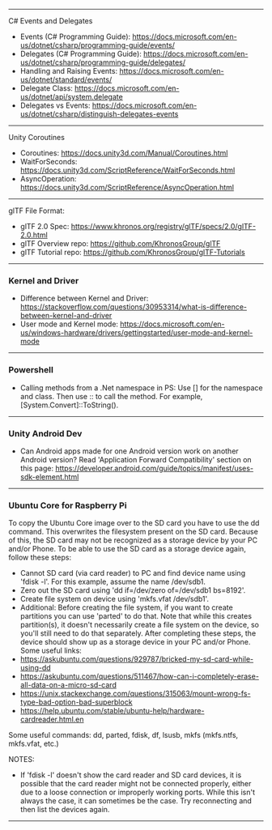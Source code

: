 
----
C# Events and Delegates
* Events (C# Programming Guide): https://docs.microsoft.com/en-us/dotnet/csharp/programming-guide/events/
* Delegates (C# Programming Guide): https://docs.microsoft.com/en-us/dotnet/csharp/programming-guide/delegates/
* Handling and Raising Events: https://docs.microsoft.com/en-us/dotnet/standard/events/
* Delegate Class: https://docs.microsoft.com/en-us/dotnet/api/system.delegate
* Delegates vs Events: https://docs.microsoft.com/en-us/dotnet/csharp/distinguish-delegates-events
----
Unity Coroutines
* Coroutines: https://docs.unity3d.com/Manual/Coroutines.html
* WaitForSeconds: https://docs.unity3d.com/ScriptReference/WaitForSeconds.html
* AsyncOperation: https://docs.unity3d.com/ScriptReference/AsyncOperation.html
----
glTF File Format:
* glTF 2.0 Spec: https://www.khronos.org/registry/glTF/specs/2.0/glTF-2.0.html
* glTF Overview repo: https://github.com/KhronosGroup/glTF
* glTF Tutorial repo: https://github.com/KhronosGroup/glTF-Tutorials
----
### Kernel and Driver
* Difference between Kernel and Driver: https://stackoverflow.com/questions/30953314/what-is-difference-between-kernel-and-driver
* User mode and Kernel mode: https://docs.microsoft.com/en-us/windows-hardware/drivers/gettingstarted/user-mode-and-kernel-mode
----
### Powershell
* Calling methods from a .Net namespace in PS: Use [] for the namespace and class. Then use :: to call the method. For example, [System.Convert]::ToString().
----
### Unity Android Dev
* Can Android apps made for one Android version work on another Android version?
Read 'Application Forward Compatibility' section on this page: https://developer.android.com/guide/topics/manifest/uses-sdk-element.html
----
### Ubuntu Core for Raspberry Pi
To copy the Ubuntu Core image over to the SD card you have to use the dd command. This overwrites the filesystem present on the SD card. Because of this, the SD card may not be recognized as a storage device by your PC and/or Phone. To be able to use the SD card as a storage device again, follow these steps:
* Cannot SD card (via card reader) to PC and find device name using 'fdisk -l'. For this example, assume the name /dev/sdb1.
* Zero out the SD card using 'dd if=/dev/zero of=/dev/sdb1 bs=8192'.
* Create file system on device using 'mkfs.vfat /dev/sdb1'.
* Additional: Before creating the file system, if you want to create partitions you can use 'parted' to do that. Note that while this creates partition(s), it doesn't necessarily create a file system on the device, so you'll still need to do that separately.
After completing these steps, the device should show up as a storage device in your PC and/or Phone.
Some useful links:
* https://askubuntu.com/questions/929787/bricked-my-sd-card-while-using-dd
* https://askubuntu.com/questions/511467/how-can-i-completely-erase-all-data-on-a-micro-sd-card
* https://unix.stackexchange.com/questions/315063/mount-wrong-fs-type-bad-option-bad-superblock
* https://help.ubuntu.com/stable/ubuntu-help/hardware-cardreader.html.en

Some useful commands: dd, parted, fdisk, df, lsusb, mkfs (mkfs.ntfs, mkfs.vfat, etc.)

NOTES:
* If 'fdisk -l' doesn't show the card reader and SD card devices, it is possible that the card reader might not be connected properly, either due to a loose connection or improperly working ports. While this isn't always the case, it can sometimes be the case. Try reconnecting and then list the devices again.
----
